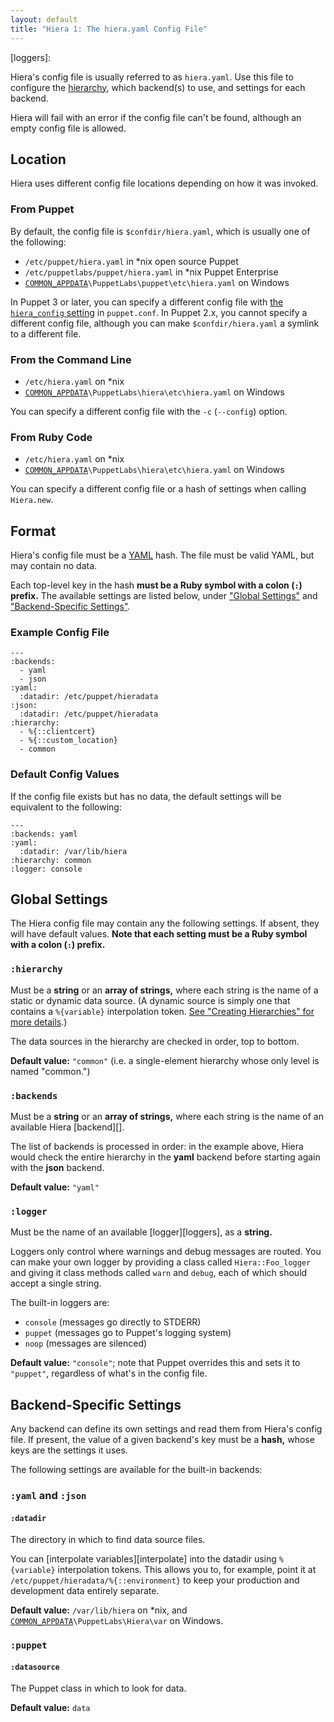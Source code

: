 ```yaml
---
layout: default
title: "Hiera 1: The hiera.yaml Config File"
---
```


[common_appdata]: /windows/installing.html#the-commonappdata-folder
[yaml]: 
[backend]: 
[hierarchy]: 
[interpolate]: 
[loggers]: 

Hiera's config file is usually referred to as `hiera.yaml`. Use this file to configure the [hierarchy][], which backend(s) to use, and settings for each backend.

Hiera will fail with an error if the config file can't be found, although an empty config file is allowed.

Location
-----

Hiera uses different config file locations depending on how it was invoked.

### From Puppet

By default, the config file is `$confdir/hiera.yaml`, which is usually one of the following:

* `/etc/puppet/hiera.yaml` in \*nix open source Puppet
* `/etc/puppetlabs/puppet/hiera.yaml` in \*nix Puppet Enterprise
* [`COMMON_APPDATA`][common_appdata]`\PuppetLabs\puppet\etc\hiera.yaml` on Windows

In Puppet 3 or later, you can specify a different config file with [the `hiera_config` setting](/references/latest/configuration.html#hieraconfig) in `puppet.conf`. In Puppet 2.x, you cannot specify a different config file, although you can make `$confdir/hiera.yaml` a symlink to a different file. 

### From the Command Line

* `/etc/hiera.yaml` on \*nix
* [`COMMON_APPDATA`][common_appdata]`\PuppetLabs\hiera\etc\hiera.yaml` on Windows

You can specify a different config file with the `-c` (`--config`) option. 

### From Ruby Code

* `/etc/hiera.yaml` on \*nix 
* [`COMMON_APPDATA`][common_appdata]`\PuppetLabs\hiera\etc\hiera.yaml` on Windows

You can specify a different config file or a hash of settings when calling `Hiera.new`.

Format
-----

Hiera's config file must be a [YAML][] hash. The file must be valid YAML, but may contain no data.

Each top-level key in the hash **must be a Ruby symbol with a colon (`:`) prefix.** The available settings are listed below, under ["Global Settings"](#global-settings) and ["Backend-Specific Settings"](#backend-specific-settings).

### Example Config File

    ---
    :backends:
      - yaml
      - json
    :yaml:
      :datadir: /etc/puppet/hieradata
    :json:
      :datadir: /etc/puppet/hieradata
    :hierarchy:
      - %{::clientcert}
      - %{::custom_location}
      - common

### Default Config Values

If the config file exists but has no data, the default settings will be equivalent to the following:

    ---
    :backends: yaml
    :yaml:
      :datadir: /var/lib/hiera
    :hierarchy: common
    :logger: console

Global Settings
-----

The Hiera config file may contain any the following settings. If absent, they will have default values. **Note that each setting must be a Ruby symbol with a colon (`:`) prefix.** 

### `:hierarchy`

Must be a **string** or an **array of strings,** where each string is the name of a static or dynamic data source. (A dynamic source is simply one that contains a `%{variable}` interpolation token. [See "Creating Hierarchies" for more details][hierarchy].)

The data sources in the hierarchy are checked in order, top to bottom.

**Default value:** `"common"` (i.e. a single-element hierarchy whose only level is named "common.")

### `:backends`

Must be a **string** or an **array of strings,** where each string is the name of an available Hiera [backend][].

The list of backends is processed in order: in the example above, Hiera would check the entire hierarchy in the **yaml** backend before starting again with the **json** backend. 

**Default value:** `"yaml"`

### `:logger`

Must be the name of an available [logger][loggers], as a **string.**

Loggers only control where warnings and debug messages are routed. You can make your own logger by providing a class called `Hiera::Foo_logger` and giving it class methods called `warn` and `debug`, each of which should accept a single string.

The built-in loggers are:

* `console` (messages go directly to STDERR)
* `puppet` (messages go to Puppet's logging system)
* `noop` (messages are silenced)

**Default value:** `"console"`; note that Puppet overrides this and sets it to `"puppet"`, regardless of what's in the config file.

Backend-Specific Settings
-----

Any backend can define its own settings and read them from Hiera's config file. If present, the value of a given backend's key must be a **hash,** whose keys are the settings it uses. 

The following settings are available for the built-in backends:

### `:yaml` and `:json`

#### `:datadir`

The directory in which to find data source files. 

You can [interpolate variables][interpolate] into the datadir using `%{variable}` interpolation tokens. This allows you to, for example, point it at `/etc/puppet/hieradata/%{::environment}` to keep your production and development data entirely separate.

**Default value:** `/var/lib/hiera` on \*nix, and [`COMMON_APPDATA`][common_appdata]`\PuppetLabs\Hiera\var` on Windows.

### `:puppet`

#### `:datasource`

The Puppet class in which to look for data. 

**Default value:** `data`


